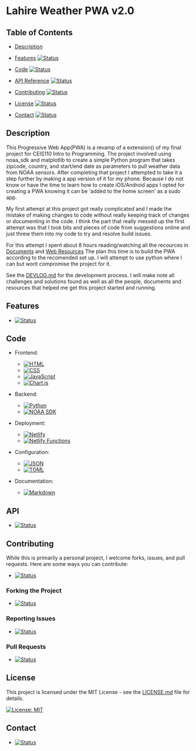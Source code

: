 # Lahire Weather PWA v2.0

## Table of Contents

- [Description](#description)

- [Features](#features) [![Status](https://img.shields.io/badge/Status-Work%20in%20Progress-yellow)](#features)
- [Code](#code) [![Status](https://img.shields.io/badge/Status-Completed-green)](#technologies-used)
- [API Reference](#api) [![Status](https://img.shields.io/badge/Status-Work%20in%20Progress-yellow)](#api)
- [Contributing](#contributing) [![Status](https://img.shields.io/badge/Status-Completed-green)](#contributing)
- [License](#license) [![Status](https://img.shields.io/badge/Status-Completed-green)](#license)
- [Contact](#contact) [![Status](https://img.shields.io/badge/Status-Completed-green)](#contact)

## Description
This Progressive Web App(PWA) is a revamp of a extension() of my final project for CEIS110 Intro to Programming. The project involved using noaa_sdk and matplotlib to create a simple Python program that takes zipcode, country, and start/end date as parameters to pull weather data from NOAA sensors. After completing that project I attempted to take it a step further by making a app version of it for my phone. Because I do not know or have the time to learn how to create iOS/Android apps I opted for creating a PWA knowing it can be 'added to the home screen' as a sudo app.

My first attempt at this project got really complicated and I made the mistake of making changes to code without really keeping track of changes or documenting in the code. I think the part that really messed up the first attempt was that I took bits and pieces of code from suggestions online and just threw them into my code to try and resolve build issues. 

For this attempt I spent about 8 hours reading/watching all the recources in [Documents](DEVLOG.md#documents) and [Web Resources](DEVLOG.md#web-resources) The plan this time is to build the PWA according to the recomended set up. I will attempt to use python where I can but wont compromise the project for it.   

See the [DEVLOG.md](DEVLOG.md) for the development process. I will make note all challenges and solutions found as well as all the people, documents and resources that helped me get this project started and running.

## Features
- [![Status](https://img.shields.io/badge/Status-Work%20in%20Progress-yellow)]()

[Status]: https://img.shields.io/badge/Status-Work%20in%20Progress-yellow

## Code

- Frontend:
  - [![HTML][HTML5]][HTML5-url]
  - [![CSS][CSS3]][CSS3-url]
  - [![JavaScript][JavaScript]][JavaScript-url]
  - [![Chart.js][Chartjs]][Chartjs-url]

- Backend:
  - [![Python][Python]][Python-url]
  - [![NOAA SDK][NOAA]][NOAA-url]

- Deployment:
  - [![Netlify][Netlify]][Netlify-url]
  - [![Netlify Functions][NetlifyFunctions]][NetlifyFunctions-url]

- Configuration:
  - [![JSON][JSON]][JSON-url]
  - [![TOML][TOML]][TOML-url]

- Documentation:
  - [![Markdown][Markdown]][Markdown-url]

[HTML5]: https://img.shields.io/badge/HTML-E34F26?style=for-the-badge&logo=html5&logoColor=white
[HTML5-url]: https://developer.mozilla.org/en-US/docs/Web/HTML
[CSS3]: https://img.shields.io/badge/CSS-1572B6?style=for-the-badge&logo=css3&logoColor=white
[CSS3-url]: https://developer.mozilla.org/en-US/docs/Web/CSS
[JavaScript]: https://img.shields.io/badge/JavaScript-F7DF1E?style=for-the-badge&logo=javascript&logoColor=black
[JavaScript-url]: https://developer.mozilla.org/en-US/docs/Web/JavaScript
[Chartjs]: https://img.shields.io/badge/Chart.js-FF6384?style=for-the-badge&logo=chart.js&logoColor=white
[Chartjs-url]: https://www.chartjs.org/
[Python]: https://img.shields.io/badge/Python-3776AB?style=for-the-badge&logo=python&logoColor=white
[Python-url]: https://www.python.org/
[NOAA]: https://img.shields.io/badge/NOAA_SDK-0077B5?style=for-the-badge&logo=noaa&logoColor=white
[NOAA-url]: https://github.com/paulokuong/noaa
[Netlify]: https://img.shields.io/badge/Netlify-00C7B7?style=for-the-badge&logo=netlify&logoColor=white
[Netlify-url]: https://www.netlify.com/
[NetlifyFunctions]: https://img.shields.io/badge/Netlify_Functions-00C7B7?style=for-the-badge&logo=netlify&logoColor=white
[NetlifyFunctions-url]: https://docs.netlify.com/functions/overview/
[JSON]: https://img.shields.io/badge/JSON-000000?style=for-the-badge&logo=json&logoColor=white
[JSON-url]: https://www.json.org/json-en.html
[TOML]: https://img.shields.io/badge/TOML-9C4121?style=for-the-badge&logo=toml&logoColor=white
[TOML-url]: https://toml.io/en/
[Markdown]: https://img.shields.io/badge/Markdown-000000?style=for-the-badge&logo=markdown&logoColor=white
[Markdown-url]: https://www.daringfireball.net/projects/markdown/




## API
- [![Status](https://img.shields.io/badge/Status-Work%20in%20Progress-yellow)]()

[Status]: https://img.shields.io/badge/Status-Work%20in%20Progress-yellow

## Contributing

While this is primarily a personal project, I welcome forks, issues, and pull requests. Here are some ways you can contribute:
- [![Status](https://img.shields.io/badge/Status-Work%20in%20Progress-yellow)]()

[Status]: https://img.shields.io/badge/Status-Work%20in%20Progress-yellow

### Forking the Project

- [![Status](https://img.shields.io/badge/Status-Work%20in%20Progress-yellow)]()

[Status]: https://img.shields.io/badge/Status-Work%20in%20Progress-yellow

### Reporting Issues

- [![Status](https://img.shields.io/badge/Status-Work%20in%20Progress-yellow)]()

[Status]: https://img.shields.io/badge/Status-Work%20in%20Progress-yellow

### Pull Requests

- [![Status](https://img.shields.io/badge/Status-Work%20in%20Progress-yellow)]()

[Status]: https://img.shields.io/badge/Status-Work%20in%20Progress-yellow

## License
This project is licensed under the MIT License - see the [LICENSE.md](LICENSE.md) file for details.

[![License: MIT](https://img.shields.io/badge/License-MIT-green.svg)](https://opensource.org/licenses/MIT)

## Contact

- [![Status](https://img.shields.io/badge/Status-Work%20in%20Progress-yellow)]()

[Status]: https://img.shields.io/badge/Status-Work%20in%20Progress-yellow



[Work in Progress]: https://img.shields.io/badge/Status-Work%20in%20Progress-yellow
[Completed]: https://img.shields.io/badge/Status-Completed-green

